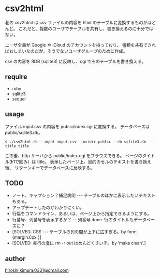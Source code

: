 # csv2html

巷の csv2html は csv ファイルの内容を html のテーブルに変換するものがほとんど。
これだと、複数のユーザでテーブルを共有し、書き換えるのに十分ではない。

ユーザ全員が Google や iCloud のアカウントを持っており、
書類を共有できればおしまいなのだが、そうでないユーザグループのために作成。

csv の内容を RDB (sqlite3) に反映し、cgi でそのテーブルを書き換える。

## require

* ruby
* sqlite3
* sequel

## usage

ファイル input.csv の内容を public/index.cgi に変換する。
データベースは public/sqlite3.db。

````
$ ./csv2html.rb --input input.csv --outdir public --db sqlite3.db --title title
````

この後、http サーバから public/index.cgi をブラウズできる。
ページのタイトル(h1で囲み）は title。
表示したページ上、目的のセルのテキストを書き換え後、
リターンキーでデータベースに反映する。

## TODO

* ノート、キャプション？補足説明 --- テーブルのほかに表示したいテキストもある。
* アップデートしたのがわかりにくい。
* 行幅をコマンドライン、あるいは、ページ上から指定できるようにする。
* 行番号、列番号を表示するか？ -- 列番号 done. 行のタイトルもデータベースに？
* [SOLVED: CSS --- テーブルの列の間が上下に広すぎる。by form {margin:0px;}]
* [SOLVED: 実行の度に rm -r out はめんどくさいぞ。by 'make clean'.]

## author

hiroshi.kimura.0331@gmail.com
